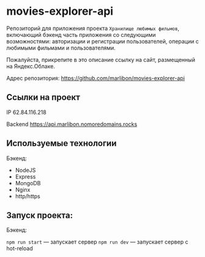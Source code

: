 # movies-explorer-api

Репозиторий для приложения проекта `Хранилище любимых фильмов`, включающий бэкенд часть приложения со следующими возможностями: авторизации и регистрации пользователей, операции с любимыми фильмами и пользователями.

Пожалуйста, прикрепите в это описание ссылку на сайт, размещенный на Яндекс.Облаке.

Адрес репозитория: https://github.com/marlibon/movies-explorer-api

## Ссылки на проект

IP 62.84.116.218

Backend https://api.marlibon.nomoredomains.rocks

## Используемые технологии

Бэкенд:

- NodeJS
- Express
- MongoDB
- Nginx
- http/https

## Запуск проекта:

Бэкенд:

`npm run start` — запускает сервер
`npm run dev` — запускает сервер с hot-reload

